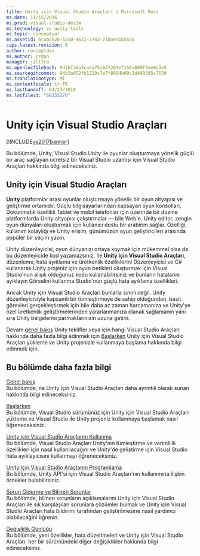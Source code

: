 ```yaml
---
title: Unity için Visual Studio Araçları | Microsoft Docs
ms.date: 11/15/2016
ms.prod: visual-studio-dev14
ms.technology: vs-unity-tools
ms.topic: conceptual
ms.assetid: 6cabc626-5310-4622-a743-210a9abb5535
caps.latest.revision: 6
author: conceptdev
ms.author: crdun
manager: jillfra
ms.openlocfilehash: 9d2bfa0a3ca4a751637204ef156a609f4ee0c3e5
ms.sourcegitcommit: 94b3a052fb1229c7e7f8804b09c1d403385c7630
ms.translationtype: MT
ms.contentlocale: tr-TR
ms.lasthandoff: 04/23/2019
ms.locfileid: "68155270"
---
```

# <a name="visual-studio-tools-for-unity"></a>Unity için Visual Studio Araçları
[!INCLUDE[vs2017banner](../includes/vs2017banner.md)]

Bu bölümde, Unity, Visual Studio Unity ile oyunlar oluşturmaya yönelik güçlü bir araç sağlayan ücretsiz bir Visual Studio uzantısı için Visual Studio Araçları hakkında bilgi edineceksiniz.  
  
## <a name="visual-studio-tools-for-unity"></a>Unity için Visual Studio Araçları  
 **Unity** platformlar arası oyunlar oluşturmaya yönelik bir oyun altyapısı ve geliştirme ortamıdır. Güçlü bilgisayarlarından kapsayan oyun konsolları, Dokunmatik özellikli Tablet ve mobil telefonlar için üzerinde bir düzine platformlarda Unity altyapısı çalıştırmalar — bile Web'e. Unity editor, zengin oyun dünyaları oluşturmak için kullanıcı dostu bir arabirim sağlar. Özelliği, kullanım kolaylığı ve Unity erişim, günümüzün oyun geliştiricileri arasında popüler bir seçim yapın.  
  
 Unity düzenleyicisi, oyun dünyanızı ortaya koymak için mükemmel olsa da bu düzenleyicide kod yazamazsınız. İle **Unity için Visual Studio Araçları**, düzenleme, hata ayıklama ve üretkenlik özelliklerini Düzenleyicisi ve C# kullanarak Unity projeniz için oyun betikleri oluşturmak için Visual Studio'nun alışık olduğunuz kodu kullanabilirsiniz ve bunların hatalarını ayıklayın Görselini kullanma Studio'nun güçlü hata ayıklama özellikleri.  
  
 Ancak Unity için Visual Studio Araçları bunlarla sınırlı değil. Unity düzenleyicisiyle kapsamlı bir tümleştirmeye de sahip olduğundan, basit görevleri gerçekleştirmek için bile daha az zaman harcamanıza ve Unity'ye özel üretkenlik geliştirmelerinden yararlanmanıza olanak sağlamanın yanı sıra Unity belgelerini parmaklarınızın ucuna getirir.  
  
 Devam [genel bakış](../cross-platform/overview-of-visual-studio-tools-for-unity.md) Unity teklifler veya için hangi Visual Studio Araçları hakkında daha fazla bilgi edinmek için [Başlarken](../cross-platform/getting-started-with-visual-studio-tools-for-unity.md) Unity için Visual Studio Araçları yükleme ve Unity projenizle kullanmaya başlama hakkında bilgi edinmek için.  
  
## <a name="more-in-this-section"></a>Bu bölümde daha fazla bilgi  
 [Genel bakış](../cross-platform/overview-of-visual-studio-tools-for-unity.md)  
 Bu bölümde, ne Unity için Visual Studio Araçları daha ayrıntılı olarak sunan hakkında bilgi edineceksiniz.  
  
 [Başlarken](../cross-platform/getting-started-with-visual-studio-tools-for-unity.md)  
 Bu bölümde, Visual Studio sürümünüz için Unity için Visual Studio Araçları yükleme ve Visual Studio ile Unity projeniz kullanmaya başlamak nasıl öğreneceksiniz.  
  
 [Unity için Visual Studio Araçlarını Kullanma](../cross-platform/using-visual-studio-tools-for-unity.md)  
 Bu bölümde, Visual Studio Araçları Unity'nın tümleştirme ve verimlilik özellikleri için nasıl kullanılacağını ve Unity'de geliştirme için Visual Studio hata ayıklayıcısını kullanmayı öğreneceksiniz.  
  
 [Unity için Visual Studio Araçlarını Programlama](../cross-platform/programming-visual-studio-tools-for-unity.md)  
 Bu bölümde, Unity API'si için Visual Studio Araçları'nın kullanımına ilişkin örnekler bulabilirsiniz.  
  
 [Sorun Giderme ve Bilinen Sorunlar](../cross-platform/troubleshooting-and-known-issues-visual-studio-tools-for-unity.md)  
 Bu bölümde, bilinen sorunların açıklamalarını Unity için Visual Studio Araçları ile sık karşılaşılan sorunlara çözümler bulmak ve Unity için Visual Studio Araçları hata bildirimi tarafından geliştirilmesine nasıl yardımcı olabileceğini öğrenin.  
  
 [Değişiklik Günlüğü](../cross-platform/change-log-visual-studio-tools-for-unity.md)  
 Bu bölümde, yeni özellikler, hata düzeltmeleri ve Unity için Visual Studio Araçları, her bir sürümündeki diğer değişiklikler hakkında bilgi edineceksiniz.
